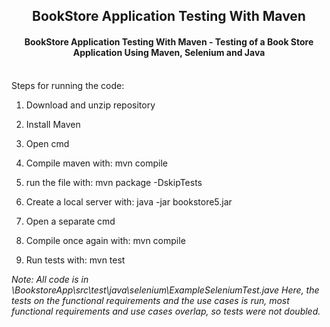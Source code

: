 <div align="center">
<a href="https://github.com/rdedo099/Portfolio/tree/main/BookStore%20Application%20Testing%20With%20Maven">
</a>
<h2>BookStore Application Testing With Maven</h3>
<h4>BookStore Application Testing With Maven - Testing of a Book Store Application Using Maven, Selenium and Java</h4>
</div>
<div>
<p>
<br/>
Steps for running the code:

1. Download and unzip repository

2. Install Maven

3. Open cmd

4. Compile maven with: mvn compile

5. run the file with: mvn package -DskipTests

6. Create a local server with: java -jar bookstore5.jar

7. Open a separate cmd

8. Compile once again with: mvn compile

9. Run tests with: mvn test

<i>Note:  All code is in \BookstoreApp\src\test\java\selenium\ExampleSeleniumTest.jave Here, the tests on the functional requirements and the use cases is run, most functional requirements and use cases overlap, so tests were not doubled.</i>
</p>
</div>
